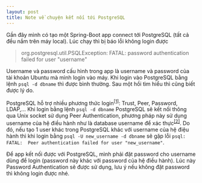```yaml
---
layout: post
title: Note về chuyện kết nối tới PostgreSQL
---
```



Gần đây mình có tạo một Spring-Boot app connect tới PostgreSQL (tất cả đều nắm trên máy local). Lúc chạy thì bị báo lỗi không login được


> org.postgresql.util.PSQLException: FATAL: password authentication failed for user "username"

Username và password cấu hình trong app là username và password của tài khoản Ubuntu mà mình login vào máy. Khi login vào PostgreSQL bằng lệnh
`psql -d dbname` thì được bình thường. Sau một hồi tìm hiểu thì cũng biết được lý do.

PostgreSQL hỗ trợ nhiều phương thức login<sup>[[1]](https://www.postgresql.org/docs/current/static/auth-methods.html)</sup>: Trust, Peer, Password, LDAP,... Khi login bằng lệnh `psql -d dbname` PostgreSQL sẽ kết nối thông qua Unix socket sử dụng Peer Authentication, phương pháp này sử dụng username của hệ điều hành như là database username để xác thực<sup>[[2]](https://www.postgresql.org/docs/current/static/auth-methods.html#AUTH-PEER)</sup>. Do đó, nếu tạo 1 user khác trong PostgreSQL khác với username của hệ điệu hành thì khi login bằng `psql -U new_username -d dbname` sẽ gặp lỗi `psql: FATAL:  Peer authentication failed for user "new_username"`.

Để app kết nối được với PostgreSQL, mình phải đặt password cho username dùng để login (password này khác với password của hệ điều hành). Lúc này Password Authentication sẽ được sử dụng, lưu ý nếu không đặt password thì không login được nhé.

